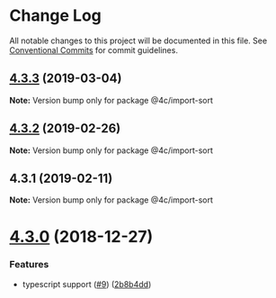 # Change Log

All notable changes to this project will be documented in this file.
See [Conventional Commits](https://conventionalcommits.org) for commit guidelines.

## [4.3.3](https://github.com/4Catalyzer/javascript/compare/@4c/import-sort@4.3.2...@4c/import-sort@4.3.3) (2019-03-04)

**Note:** Version bump only for package @4c/import-sort





## [4.3.2](https://github.com/4Catalyzer/javascript/compare/@4c/import-sort@4.3.1...@4c/import-sort@4.3.2) (2019-02-26)

**Note:** Version bump only for package @4c/import-sort





## 4.3.1 (2019-02-11)

**Note:** Version bump only for package @4c/import-sort





# [4.3.0](https://github.com/4Catalyzer/import-sort-style-4catalyzer/compare/v4.2.0...v4.3.0) (2018-12-27)


### Features

* typescript support ([#9](https://github.com/4Catalyzer/import-sort-style-4catalyzer/issues/9)) ([2b8b4dd](https://github.com/4Catalyzer/import-sort-style-4catalyzer/commit/2b8b4dd))
